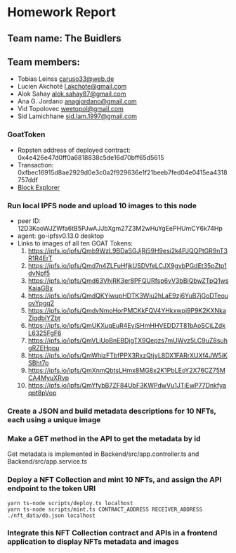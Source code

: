 # Homework Report

## Team name: The Buidlers

## Team members:

- Tobias Leinss <caruso33@web.de>
- Lucien Akchoté <l.akchote@gmail.com>
- Alok Sahay <alok.sahay87@gmail.com>
- Ana G. Jordano <anagjordano@gmail.com>
- Vid Topolovec <weetopol@gmail.com>
- Sid Lamichhane <sid.lam.1997@gmail.com>


### GoatToken

- Ropsten address of deployed contract: 0x4e426e47d0ff0a6818838c5de16d70bff65d5615
- Transaction: 0xfbec16915d8ae2929d0e3c0a2f929636e1f21beeb7fed04e0415ea4318757ddf
- [Block Explorer](https://ropsten.etherscan.io/address/0x4e426e47d0ff0a6818838c5de16d70bff65d5615)

### Run local IPFS node and upload 10 images to this node

- peer ID:  12D3KooWJZWfa6tB5PJwAJJbXgm27Z3M2wHuYgEePHUmCY6k74Hp
- agent:    go-ipfsv0.13.0 desktop
- Links to images of all ten GOAT Tokens:
    1. https://ipfs.io/ipfs/Qmb9WzL9BDaSGJjRj59H9esi2k4PJQQPtGR9nT3R1R4ErT
    2. https://ipfs.io/ipfs/Qmd7n4ZLFuHfjkUSDVfeLCJX9gvbPGdEt35pZtp1dvNpf5
    3. https://ipfs.io/ipfs/Qmd63VhjRK3er8PFQURfsp6vV3bBiQbwZTpQ1wsKaiaGBx
    4. https://ipfs.io/ipfs/QmdQKYiwupHDTK3Wiu2hLaE9zj6YuB7jGoDTeouovYpgq2
    5. https://ipfs.io/ipfs/QmdvNmoHorPMCKkFQV4YHkxwpj9P9K2KXNkaZiqdbiYZbt
    6. https://ipfs.io/ipfs/QmUKXuqEuR4EyiSHmHHVEDD7T81bAoSCiLZdkL6325FgF6
    7. https://ipfs.io/ipfs/QmVLiUoBnEBDjgTX9Qepzs7mUWvz5LC9uZ8suhgRZEHppu
    8. https://ipfs.io/ipfs/QmWhizFTbfPPX3RxzQtjyL8DX1FARrXUXf4JW5iKSBht7p
    9. https://ipfs.io/ipfs/QmXnmQbtsLHmx8MG8x2K1PbLEoY2X76CZ75MCA4MyuXRvp
    10. https://ipfs.io/ipfs/QmYfybB7ZF84UbF3KWPdwVu1JTiEwP77Dnkfyaqpt8pVop

### Create a JSON and build metadata descriptions for 10 NFTs, each using a unique image

### Make a GET method in the API to get the metadata by id

Get metadata is implemented in Backend/src/app.controller.ts and Backend/src/app.service.ts

### Deploy a NFT Collection and mint 10 NFTs, and assign the API endpoint to the token URI

```shell
yarn ts-node scripts/deploy.ts localhost
yarn ts-node scripts/mint.ts CONTRACT_ADDRESS RECEIVER_ADDRESS ./nft_data/db.json localhost
```
### Integrate this NFT Collection contract and APIs in a frontend application to display NFTs metadata and images




